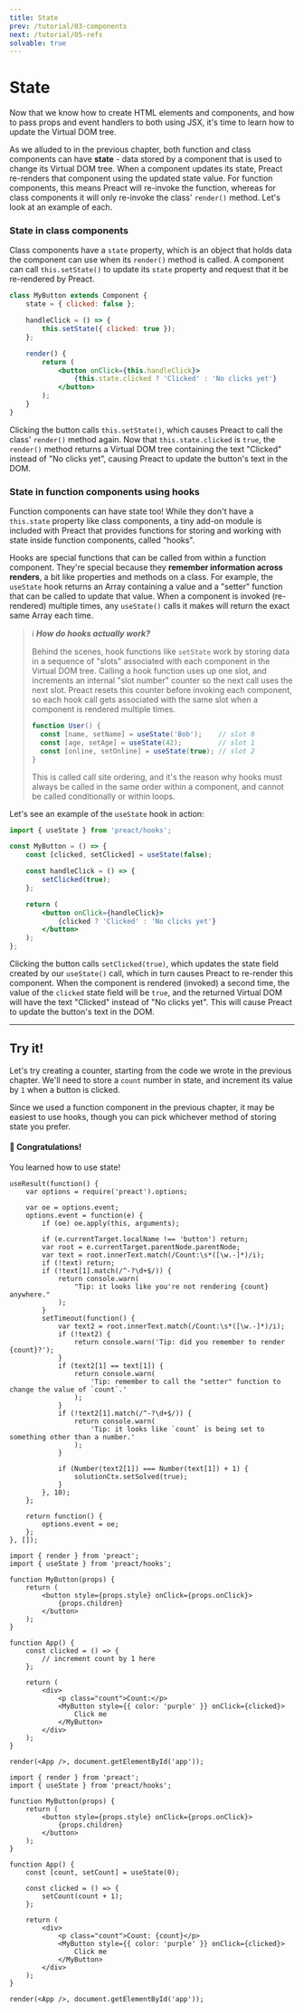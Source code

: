 ```yaml
---
title: State
prev: /tutorial/03-components
next: /tutorial/05-refs
solvable: true
---
```


# State

Now that we know how to create HTML elements and components, and how to
pass props and event handlers to both using JSX, it's time to learn how
to update the Virtual DOM tree.

As we alluded to in the previous chapter, both function and class components
can have **state** - data stored by a component that is used to change
its Virtual DOM tree. When a component updates its state, Preact re-renders
that component using the updated state value. For function components, this
means Preact will re-invoke the function, whereas for class components it
will only re-invoke the class' `render()` method. Let's look at an example
of each.

### State in class components

Class components have a `state` property, which is an object that holds
data the component can use when its `render()` method is called. A component
can call `this.setState()` to update its `state` property and request that
it be re-rendered by Preact.

```jsx
class MyButton extends Component {
	state = { clicked: false };

	handleClick = () => {
		this.setState({ clicked: true });
	};

	render() {
		return (
			<button onClick={this.handleClick}>
				{this.state.clicked ? 'Clicked' : 'No clicks yet'}
			</button>
		);
	}
}
```

Clicking the button calls `this.setState()`, which causes Preact to
call the class' `render()` method again. Now that `this.state.clicked`
is `true`, the `render()` method returns a Virtual DOM tree containing
the text "Clicked" instead of "No clicks yet", causing Preact to update
the button's text in the DOM.

### State in function components using hooks

Function components can have state too! While they don't have a
`this.state` property like class components, a tiny add-on module
is included with Preact that provides functions for storing
and working with state inside function components, called "hooks".

Hooks are special functions that can be called from within a function
component. They're special because they **remember information across
renders**, a bit like properties and methods on a class. For example,
the `useState` hook returns an Array containing a value and a "setter"
function that can be called to update that value. When a component is
invoked (re-rendered) multiple times, any `useState()` calls it makes
will return the exact same Array each time.

> ℹ️ **_How do hooks actually work?_**
>
> Behind the scenes, hook functions like `setState` work by storing
> data in a sequence of "slots" associated with each component
> in the Virtual DOM tree. Calling a hook function uses up one slot,
> and increments an internal "slot number" counter so the next call
> uses the next slot. Preact resets this counter before invoking each
> component, so each hook call gets associated with the same slot when
> a component is rendered multiple times.
>
> ```js
> function User() {
> 	const [name, setName] = useState('Bob');    // slot 0
> 	const [age, setAge] = useState(42);         // slot 1
> 	const [online, setOnline] = useState(true); // slot 2
> }
> ```
>
> This is called call site ordering, and it's the reason why hooks must
> always be called in the same order within a component, and cannot be
> called conditionally or within loops.

Let's see an example of the `useState` hook in action:

```jsx
import { useState } from 'preact/hooks';

const MyButton = () => {
	const [clicked, setClicked] = useState(false);

	const handleClick = () => {
		setClicked(true);
	};

	return (
		<button onClick={handleClick}>
			{clicked ? 'Clicked' : 'No clicks yet'}
		</button>
	);
};
```

Clicking the button calls `setClicked(true)`, which updates the state field
created by our `useState()` call, which in turn causes Preact to re-render
this component. When the component is rendered (invoked) a second time,
the value of the `clicked` state field will be `true`, and the returned
Virtual DOM will have the text "Clicked" instead of "No clicks yet".
This will cause Preact to update the button's text in the DOM.

---

## Try it!

Let's try creating a counter, starting from the code we wrote in the previous
chapter. We'll need to store a `count` number in state, and increment its value
by `1` when a button is clicked.

Since we used a function component in the previous chapter, it may be easiest to
use hooks, though you can pick whichever method of storing state you prefer.

<solution>
  <h4>🎉 Congratulations!</h4>
  <p>You learned how to use state!</p>
</solution>

```js:setup
useResult(function() {
	var options = require('preact').options;

	var oe = options.event;
	options.event = function(e) {
		if (oe) oe.apply(this, arguments);

		if (e.currentTarget.localName !== 'button') return;
		var root = e.currentTarget.parentNode.parentNode;
		var text = root.innerText.match(/Count:\s*([\w.-]*)/i);
		if (!text) return;
		if (!text[1].match(/^-?\d+$/)) {
			return console.warn(
				"Tip: it looks like you're not rendering {count} anywhere."
			);
		}
		setTimeout(function() {
			var text2 = root.innerText.match(/Count:\s*([\w.-]*)/i);
			if (!text2) {
				return console.warn('Tip: did you remember to render {count}?');
			}
			if (text2[1] == text[1]) {
				return console.warn(
					'Tip: remember to call the "setter" function to change the value of `count`.'
				);
			}
			if (!text2[1].match(/^-?\d+$/)) {
				return console.warn(
					'Tip: it looks like `count` is being set to something other than a number.'
				);
			}

			if (Number(text2[1]) === Number(text[1]) + 1) {
				solutionCtx.setSolved(true);
			}
		}, 10);
	};

	return function() {
		options.event = oe;
	};
}, []);
```

```jsx:repl-initial
import { render } from 'preact';
import { useState } from 'preact/hooks';

function MyButton(props) {
	return (
		<button style={props.style} onClick={props.onClick}>
			{props.children}
		</button>
	);
}

function App() {
	const clicked = () => {
		// increment count by 1 here
	};

	return (
		<div>
			<p class="count">Count:</p>
			<MyButton style={{ color: 'purple' }} onClick={clicked}>
				Click me
			</MyButton>
		</div>
	);
}

render(<App />, document.getElementById('app'));
```

```jsx:repl-final
import { render } from 'preact';
import { useState } from 'preact/hooks';

function MyButton(props) {
	return (
		<button style={props.style} onClick={props.onClick}>
			{props.children}
		</button>
	);
}

function App() {
	const [count, setCount] = useState(0);

	const clicked = () => {
		setCount(count + 1);
	};

	return (
		<div>
			<p class="count">Count: {count}</p>
			<MyButton style={{ color: 'purple' }} onClick={clicked}>
				Click me
			</MyButton>
		</div>
	);
}

render(<App />, document.getElementById('app'));
```

[ternary]: https://developer.mozilla.org/en-US/docs/Web/JavaScript/Reference/Operators/Conditional_Operator
[lifecycle methods]: /guide/v10/components#lifecycle-methods
